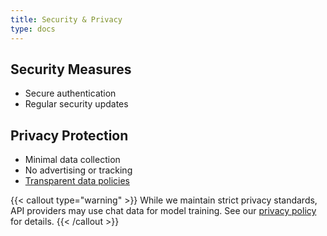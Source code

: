 ```yaml
---
title: Security & Privacy
type: docs
---
```

## Security Measures
- Secure authentication
- Regular security updates

## Privacy Protection
- Minimal data collection
- No advertising  or tracking
- [Transparent data policies](/about-us/privacy/)

{{< callout type="warning" >}}
While we maintain strict privacy standards, API providers may use chat data for model training. See our [privacy policy](/about-us/privacy/) for details.
{{< /callout >}}
